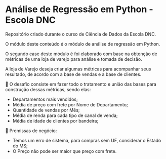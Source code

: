 # Análise de Regressão em Python - Escola DNC
Repositório criado durante o curso de Ciência de Dados da Escola DNC.

O módulo deste conteúdo é o módulo de análise de regressão em Python.

O segundo case deste módulo é foi elaborado com base na obtenção de métricas de uma loja de varejo para análise e tomada de decisão.

A loja de Varejo deseja criar algumas métricas para acompanhar seus resultado, de acordo com a base de vendas e a base de clientes.

🔸 O desafio consiste em fazer todo o tratamento e união das bases para construção dessas métricas, sendo elas:
* Departamentos mais vendidos;
* Média de preço com frete por Nome de Departamento;
* Quantidade de vendas por Mês;
* Média de renda para cada tipo de canal de venda;
* Média de idade de clientes por bandeira;

🔸 Premissas de negócio:
* Temos um erro de sistema, para compras sem UF, considerar o Estado do MS;
* O Preço não pode ser maior que preço com frete.
